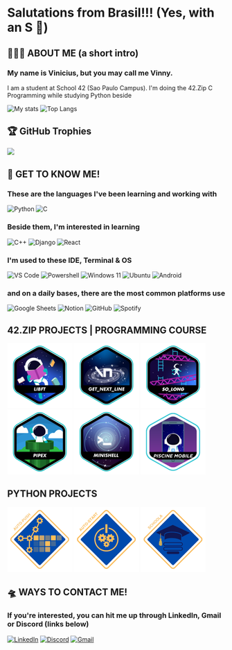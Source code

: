 # Salutations from Brasil!!! (Yes, with an S 🤭)
## 🙋🏽‍♂️ ABOUT ME (a short intro)
### My name is Vinicius, but you may call me Vinny.
I am a student at School 42 (Sao Paulo Campus). I'm doing the 42.Zip C Programming while studying Python beside


![My stats](https://github-readme-stats.vercel.app/api?username=vgomes-p&show_icons=true&theme=merko)
![Top Langs](https://github-readme-stats.vercel.app/api/top-langs/?username=vgomes-p&layout=compact&theme=merko)
## 🏆 GitHub Trophies
![](https://github-profile-trophy.vercel.app/?username=vgomes-p&theme=radical&no-frame=false&no-bg=false&margin-w=4)


## 👀 GET TO KNOW ME!
### These are the languages I've been learning and working with
![Python](https://img.shields.io/badge/Python-14354C?style=for-the-badge&logo=python&logoColor=white)
![C](https://img.shields.io/badge/C-00599C?style=for-the-badge&logo=c&logoColor=white)
### Beside them, I'm interested in learning
![C++](https://img.shields.io/badge/C%2B%2B-00599C?style=for-the-badge&logo=c%2B%2B&logoColor=white)
![Django](https://img.shields.io/badge/Django-092E20?style=for-the-badge&logo=django&logoColor=white)
![React](https://img.shields.io/badge/React-20232A?style=for-the-badge&logo=react&logoColor=61DAFB)
### I'm used to these IDE, Terminal & OS 
![VS Code](https://img.shields.io/badge/Visual_Studio_Code-0078D4?style=for-the-badge&logo=visual%20studio%20code&logoColor=white)
![Powershell](https://img.shields.io/badge/powershell-5391FE?style=for-the-badge&logo=powershell&logoColor=white)
![Windows 11](https://img.shields.io/badge/Windows-0078D6?style=for-the-badge&logo=windows&logoColor=white)
![Ubuntu](https://img.shields.io/badge/Ubuntu-E95420?style=for-the-badge&logo=ubuntu&logoColor=white)
![Android](https://img.shields.io/badge/Android-3DDC84?style=for-the-badge&logo=android&logoColor=white)
### and on a daily bases, there are the most common platforms use
![Google Sheets](https://img.shields.io/badge/Google%20Sheets-34A853?style=for-the-badge&logo=google-sheets&logoColor=white)
![Notion](https://img.shields.io/badge/Notion-000000?style=for-the-badge&logo=notion&logoColor=white)
![GitHub](https://img.shields.io/badge/GitHub-100000?style=for-the-badge&logo=github&logoColor=white)
![Spotify](https://img.shields.io/badge/Spotify-1ED760?&style=for-the-badge&logo=spotify&logoColor=white)

## 42.ZIP PROJECTS | PROGRAMMING COURSE
[![LIBFT](42badges/libfte.png)](https://github.com/vgomes-p/libft-42)
[![GNL](42badges/get_next_linee.png)](https://github.com/vgomes-p/get_next_line-42)
[![SO_LONG](42badges/so_longe.png)](https://github.com/vgomes-p/so_long-42)
[![PIPEX](42badges/pipexe.png)](https://github.com/vgomes-p/pipex-42)
[![MINISHELL](42badges/minishelle.png)](https://github.com/vgomes-p/minishell-42)
[![MOBILE](42badges/mobilee.png)](https://github.com/vgomes-p/mobile_piscine-42)

## PYTHON PROJECTS
[![AUTO PUSH](pybadges/showcase/auto_push.png)](https://github.com/vgomes-p/auto_push)
[![AUTO START](pybadges/showcase/auto_start.png)](https://github.com/vgomes-p/Coder-Auto-Start)
[![SCHOOLA](pybadges/showcase/schoola.png)](https://github.com/vgomes-p/schoola)


## 🛸 WAYS TO CONTACT ME!
### If you're interested, you can hit me up through LinkedIn, Gmail or Discord (links below)
[![LinkedIn](https://img.shields.io/badge/LinkedIn-0077B5?style=for-the-badge&logo=linkedin&logoColor=white)](https://www.linkedin.com/in/vinied-gpereira/)
[![Discord](https://img.shields.io/badge/Discord-7289DA?style=for-the-badge&logo=discord&logoColor=white)](https://discord.com/users/1226967137533558977)
[![Gmail](https://img.shields.io/badge/Gmail-D14836?style=for-the-badge&logo=gmail&logoColor=white)](vinied.contact@gmail.com)
